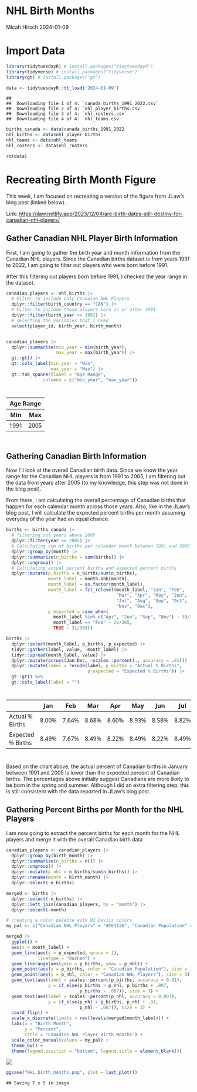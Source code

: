 NHL Birth Months
================
Micah Hirsch
2024-01-09

# Import Data

``` r
library(tidytuesdayR) # install.packages("tidytuesdayR")
library(tidyverse) # install.packages("tidyverse")
library(gt) # install.packages("gt")

data <- tidytuesdayR::tt_load('2024-01-09')
```

    ## 
    ##  Downloading file 1 of 4: `canada_births_1991_2022.csv`
    ##  Downloading file 2 of 4: `nhl_player_births.csv`
    ##  Downloading file 3 of 4: `nhl_rosters.csv`
    ##  Downloading file 4 of 4: `nhl_teams.csv`

``` r
births_canada <- data$canada_births_1991_2022
nhl_births <- data$nhl_player_births
nhl_teams <- data$nhl_teams
nhl_rosters <- data$nhl_rosters

rm(data)
```

# Recreating Birth Month Figure

This week, I am focused on recreating a version of the figure from
JLaw’s blog post (linked below).

Link:
<https://jlaw.netlify.app/2023/12/04/are-birth-dates-still-destiny-for-canadian-nhl-players/>

## Gather Canadian NHL Player Birth Information

First, I am going to gather the birth year and month information from
the Canadian NHL players. Since the Canadian births dataset is from
years 1991 to 2022, I am going to filter out players who were born
before 1991.

After this filtering out players born before 1991, I checked the year
range in the dataset.

``` r
canadian_players <- nhl_births |>
  # Filter to include only Canadian NHL Players
  dplyr::filter(birth_country == "CAN") |>
  # Filter to include those players born in or after 1991
  dplyr::filter(birth_year >= 1991) |>
  # selecting the variables that I need
  select(player_id, birth_year, birth_month)


canadian_players |>
  dplyr::summarize(min_year = min(birth_year),
                   max_year = max(birth_year)) |>
  gt::gt() |>
  gt::cols_label(min_year = "Min",
                 max_year = "Max") |>
  gt::tab_spanner(label = "Age Range",
              columns = c("min_year", "max_year"))
```

<div id="cgeplyyujf" style="padding-left:0px;padding-right:0px;padding-top:10px;padding-bottom:10px;overflow-x:auto;overflow-y:auto;width:auto;height:auto;">
<style>#cgeplyyujf table {
  font-family: system-ui, 'Segoe UI', Roboto, Helvetica, Arial, sans-serif, 'Apple Color Emoji', 'Segoe UI Emoji', 'Segoe UI Symbol', 'Noto Color Emoji';
  -webkit-font-smoothing: antialiased;
  -moz-osx-font-smoothing: grayscale;
}
&#10;#cgeplyyujf thead, #cgeplyyujf tbody, #cgeplyyujf tfoot, #cgeplyyujf tr, #cgeplyyujf td, #cgeplyyujf th {
  border-style: none;
}
&#10;#cgeplyyujf p {
  margin: 0;
  padding: 0;
}
&#10;#cgeplyyujf .gt_table {
  display: table;
  border-collapse: collapse;
  line-height: normal;
  margin-left: auto;
  margin-right: auto;
  color: #333333;
  font-size: 16px;
  font-weight: normal;
  font-style: normal;
  background-color: #FFFFFF;
  width: auto;
  border-top-style: solid;
  border-top-width: 2px;
  border-top-color: #A8A8A8;
  border-right-style: none;
  border-right-width: 2px;
  border-right-color: #D3D3D3;
  border-bottom-style: solid;
  border-bottom-width: 2px;
  border-bottom-color: #A8A8A8;
  border-left-style: none;
  border-left-width: 2px;
  border-left-color: #D3D3D3;
}
&#10;#cgeplyyujf .gt_caption {
  padding-top: 4px;
  padding-bottom: 4px;
}
&#10;#cgeplyyujf .gt_title {
  color: #333333;
  font-size: 125%;
  font-weight: initial;
  padding-top: 4px;
  padding-bottom: 4px;
  padding-left: 5px;
  padding-right: 5px;
  border-bottom-color: #FFFFFF;
  border-bottom-width: 0;
}
&#10;#cgeplyyujf .gt_subtitle {
  color: #333333;
  font-size: 85%;
  font-weight: initial;
  padding-top: 3px;
  padding-bottom: 5px;
  padding-left: 5px;
  padding-right: 5px;
  border-top-color: #FFFFFF;
  border-top-width: 0;
}
&#10;#cgeplyyujf .gt_heading {
  background-color: #FFFFFF;
  text-align: center;
  border-bottom-color: #FFFFFF;
  border-left-style: none;
  border-left-width: 1px;
  border-left-color: #D3D3D3;
  border-right-style: none;
  border-right-width: 1px;
  border-right-color: #D3D3D3;
}
&#10;#cgeplyyujf .gt_bottom_border {
  border-bottom-style: solid;
  border-bottom-width: 2px;
  border-bottom-color: #D3D3D3;
}
&#10;#cgeplyyujf .gt_col_headings {
  border-top-style: solid;
  border-top-width: 2px;
  border-top-color: #D3D3D3;
  border-bottom-style: solid;
  border-bottom-width: 2px;
  border-bottom-color: #D3D3D3;
  border-left-style: none;
  border-left-width: 1px;
  border-left-color: #D3D3D3;
  border-right-style: none;
  border-right-width: 1px;
  border-right-color: #D3D3D3;
}
&#10;#cgeplyyujf .gt_col_heading {
  color: #333333;
  background-color: #FFFFFF;
  font-size: 100%;
  font-weight: normal;
  text-transform: inherit;
  border-left-style: none;
  border-left-width: 1px;
  border-left-color: #D3D3D3;
  border-right-style: none;
  border-right-width: 1px;
  border-right-color: #D3D3D3;
  vertical-align: bottom;
  padding-top: 5px;
  padding-bottom: 6px;
  padding-left: 5px;
  padding-right: 5px;
  overflow-x: hidden;
}
&#10;#cgeplyyujf .gt_column_spanner_outer {
  color: #333333;
  background-color: #FFFFFF;
  font-size: 100%;
  font-weight: normal;
  text-transform: inherit;
  padding-top: 0;
  padding-bottom: 0;
  padding-left: 4px;
  padding-right: 4px;
}
&#10;#cgeplyyujf .gt_column_spanner_outer:first-child {
  padding-left: 0;
}
&#10;#cgeplyyujf .gt_column_spanner_outer:last-child {
  padding-right: 0;
}
&#10;#cgeplyyujf .gt_column_spanner {
  border-bottom-style: solid;
  border-bottom-width: 2px;
  border-bottom-color: #D3D3D3;
  vertical-align: bottom;
  padding-top: 5px;
  padding-bottom: 5px;
  overflow-x: hidden;
  display: inline-block;
  width: 100%;
}
&#10;#cgeplyyujf .gt_spanner_row {
  border-bottom-style: hidden;
}
&#10;#cgeplyyujf .gt_group_heading {
  padding-top: 8px;
  padding-bottom: 8px;
  padding-left: 5px;
  padding-right: 5px;
  color: #333333;
  background-color: #FFFFFF;
  font-size: 100%;
  font-weight: initial;
  text-transform: inherit;
  border-top-style: solid;
  border-top-width: 2px;
  border-top-color: #D3D3D3;
  border-bottom-style: solid;
  border-bottom-width: 2px;
  border-bottom-color: #D3D3D3;
  border-left-style: none;
  border-left-width: 1px;
  border-left-color: #D3D3D3;
  border-right-style: none;
  border-right-width: 1px;
  border-right-color: #D3D3D3;
  vertical-align: middle;
  text-align: left;
}
&#10;#cgeplyyujf .gt_empty_group_heading {
  padding: 0.5px;
  color: #333333;
  background-color: #FFFFFF;
  font-size: 100%;
  font-weight: initial;
  border-top-style: solid;
  border-top-width: 2px;
  border-top-color: #D3D3D3;
  border-bottom-style: solid;
  border-bottom-width: 2px;
  border-bottom-color: #D3D3D3;
  vertical-align: middle;
}
&#10;#cgeplyyujf .gt_from_md > :first-child {
  margin-top: 0;
}
&#10;#cgeplyyujf .gt_from_md > :last-child {
  margin-bottom: 0;
}
&#10;#cgeplyyujf .gt_row {
  padding-top: 8px;
  padding-bottom: 8px;
  padding-left: 5px;
  padding-right: 5px;
  margin: 10px;
  border-top-style: solid;
  border-top-width: 1px;
  border-top-color: #D3D3D3;
  border-left-style: none;
  border-left-width: 1px;
  border-left-color: #D3D3D3;
  border-right-style: none;
  border-right-width: 1px;
  border-right-color: #D3D3D3;
  vertical-align: middle;
  overflow-x: hidden;
}
&#10;#cgeplyyujf .gt_stub {
  color: #333333;
  background-color: #FFFFFF;
  font-size: 100%;
  font-weight: initial;
  text-transform: inherit;
  border-right-style: solid;
  border-right-width: 2px;
  border-right-color: #D3D3D3;
  padding-left: 5px;
  padding-right: 5px;
}
&#10;#cgeplyyujf .gt_stub_row_group {
  color: #333333;
  background-color: #FFFFFF;
  font-size: 100%;
  font-weight: initial;
  text-transform: inherit;
  border-right-style: solid;
  border-right-width: 2px;
  border-right-color: #D3D3D3;
  padding-left: 5px;
  padding-right: 5px;
  vertical-align: top;
}
&#10;#cgeplyyujf .gt_row_group_first td {
  border-top-width: 2px;
}
&#10;#cgeplyyujf .gt_row_group_first th {
  border-top-width: 2px;
}
&#10;#cgeplyyujf .gt_summary_row {
  color: #333333;
  background-color: #FFFFFF;
  text-transform: inherit;
  padding-top: 8px;
  padding-bottom: 8px;
  padding-left: 5px;
  padding-right: 5px;
}
&#10;#cgeplyyujf .gt_first_summary_row {
  border-top-style: solid;
  border-top-color: #D3D3D3;
}
&#10;#cgeplyyujf .gt_first_summary_row.thick {
  border-top-width: 2px;
}
&#10;#cgeplyyujf .gt_last_summary_row {
  padding-top: 8px;
  padding-bottom: 8px;
  padding-left: 5px;
  padding-right: 5px;
  border-bottom-style: solid;
  border-bottom-width: 2px;
  border-bottom-color: #D3D3D3;
}
&#10;#cgeplyyujf .gt_grand_summary_row {
  color: #333333;
  background-color: #FFFFFF;
  text-transform: inherit;
  padding-top: 8px;
  padding-bottom: 8px;
  padding-left: 5px;
  padding-right: 5px;
}
&#10;#cgeplyyujf .gt_first_grand_summary_row {
  padding-top: 8px;
  padding-bottom: 8px;
  padding-left: 5px;
  padding-right: 5px;
  border-top-style: double;
  border-top-width: 6px;
  border-top-color: #D3D3D3;
}
&#10;#cgeplyyujf .gt_last_grand_summary_row_top {
  padding-top: 8px;
  padding-bottom: 8px;
  padding-left: 5px;
  padding-right: 5px;
  border-bottom-style: double;
  border-bottom-width: 6px;
  border-bottom-color: #D3D3D3;
}
&#10;#cgeplyyujf .gt_striped {
  background-color: rgba(128, 128, 128, 0.05);
}
&#10;#cgeplyyujf .gt_table_body {
  border-top-style: solid;
  border-top-width: 2px;
  border-top-color: #D3D3D3;
  border-bottom-style: solid;
  border-bottom-width: 2px;
  border-bottom-color: #D3D3D3;
}
&#10;#cgeplyyujf .gt_footnotes {
  color: #333333;
  background-color: #FFFFFF;
  border-bottom-style: none;
  border-bottom-width: 2px;
  border-bottom-color: #D3D3D3;
  border-left-style: none;
  border-left-width: 2px;
  border-left-color: #D3D3D3;
  border-right-style: none;
  border-right-width: 2px;
  border-right-color: #D3D3D3;
}
&#10;#cgeplyyujf .gt_footnote {
  margin: 0px;
  font-size: 90%;
  padding-top: 4px;
  padding-bottom: 4px;
  padding-left: 5px;
  padding-right: 5px;
}
&#10;#cgeplyyujf .gt_sourcenotes {
  color: #333333;
  background-color: #FFFFFF;
  border-bottom-style: none;
  border-bottom-width: 2px;
  border-bottom-color: #D3D3D3;
  border-left-style: none;
  border-left-width: 2px;
  border-left-color: #D3D3D3;
  border-right-style: none;
  border-right-width: 2px;
  border-right-color: #D3D3D3;
}
&#10;#cgeplyyujf .gt_sourcenote {
  font-size: 90%;
  padding-top: 4px;
  padding-bottom: 4px;
  padding-left: 5px;
  padding-right: 5px;
}
&#10;#cgeplyyujf .gt_left {
  text-align: left;
}
&#10;#cgeplyyujf .gt_center {
  text-align: center;
}
&#10;#cgeplyyujf .gt_right {
  text-align: right;
  font-variant-numeric: tabular-nums;
}
&#10;#cgeplyyujf .gt_font_normal {
  font-weight: normal;
}
&#10;#cgeplyyujf .gt_font_bold {
  font-weight: bold;
}
&#10;#cgeplyyujf .gt_font_italic {
  font-style: italic;
}
&#10;#cgeplyyujf .gt_super {
  font-size: 65%;
}
&#10;#cgeplyyujf .gt_footnote_marks {
  font-size: 75%;
  vertical-align: 0.4em;
  position: initial;
}
&#10;#cgeplyyujf .gt_asterisk {
  font-size: 100%;
  vertical-align: 0;
}
&#10;#cgeplyyujf .gt_indent_1 {
  text-indent: 5px;
}
&#10;#cgeplyyujf .gt_indent_2 {
  text-indent: 10px;
}
&#10;#cgeplyyujf .gt_indent_3 {
  text-indent: 15px;
}
&#10;#cgeplyyujf .gt_indent_4 {
  text-indent: 20px;
}
&#10;#cgeplyyujf .gt_indent_5 {
  text-indent: 25px;
}
</style>
<table class="gt_table" data-quarto-disable-processing="false" data-quarto-bootstrap="false">
  <thead>
    &#10;    <tr class="gt_col_headings gt_spanner_row">
      <th class="gt_center gt_columns_top_border gt_column_spanner_outer" rowspan="1" colspan="2" scope="colgroup" id="Age Range">
        <span class="gt_column_spanner">Age Range</span>
      </th>
    </tr>
    <tr class="gt_col_headings">
      <th class="gt_col_heading gt_columns_bottom_border gt_right" rowspan="1" colspan="1" scope="col" id="Min">Min</th>
      <th class="gt_col_heading gt_columns_bottom_border gt_right" rowspan="1" colspan="1" scope="col" id="Max">Max</th>
    </tr>
  </thead>
  <tbody class="gt_table_body">
    <tr><td headers="min_year" class="gt_row gt_right">1991</td>
<td headers="max_year" class="gt_row gt_right">2005</td></tr>
  </tbody>
  &#10;  
</table>
</div>

## Gathering Canadian Birth Information

Now I’ll look at the overall Canadian birth data. Since we know the year
range for the Canadian NHL players is from 1991 to 2005, I am filtering
out the data from years after 2005 (to my knowledge, this step was not
done in the blog post).

From there, I am calculating the overall percentage of Canadian births
that happen for each calendar month across those years. Also, like in
the JLaw’s blog post, I will calculate the expected percent births per
month assuming everyday of the year had an equal chance.

``` r
births <- births_canada |>
  # filtering out years above 2005
  dplyr::filter(year <= 2005) |>
  # Calculating sum of births per calendar month between 1991 and 2005
  dplyr::group_by(month) |>
  dplyr::summarize(n_births = sum(births)) |>
  dplyr::ungroup() |>
  # Calculating actual percent births and expected percent births
  dplyr::mutate(p_births = n_births/sum(n_births),
                month_label = month.abb[month],
                month_label = as.factor(month_label),
                month_label = fct_relevel(month_label, "Jan", "Feb",
                                          "Mar", "Apr", "May", "Jun",
                                          "Jul", "Aug", "Sep", "Oct",
                                          "Nov", "Dec"),
                p_expected = case_when(
                  month_label %in% c("Apr", "Jun", "Sep", "Nov") ~ 30/365,
                  month_label == "Feb" ~ 28/365,
                  TRUE ~ 31/365)) 

births |>
  dplyr::select(month_label, p_births, p_expected) |>
  tidyr::gather(label, value, -month_label) |>
  tidyr::spread(month_label, value) |>
  dplyr::mutate(across(Jan:Dec, ~scales::percent(., accuracy = .01))) |>
  dplyr::mutate(label = recode(label, p_births = "Actual % Births", 
                               p_expected = "Expected % Births")) |>
  gt::gt() %>%
  gt::cols_label(label = "")
```

<div id="fadfrxljdu" style="padding-left:0px;padding-right:0px;padding-top:10px;padding-bottom:10px;overflow-x:auto;overflow-y:auto;width:auto;height:auto;">
<style>#fadfrxljdu table {
  font-family: system-ui, 'Segoe UI', Roboto, Helvetica, Arial, sans-serif, 'Apple Color Emoji', 'Segoe UI Emoji', 'Segoe UI Symbol', 'Noto Color Emoji';
  -webkit-font-smoothing: antialiased;
  -moz-osx-font-smoothing: grayscale;
}
&#10;#fadfrxljdu thead, #fadfrxljdu tbody, #fadfrxljdu tfoot, #fadfrxljdu tr, #fadfrxljdu td, #fadfrxljdu th {
  border-style: none;
}
&#10;#fadfrxljdu p {
  margin: 0;
  padding: 0;
}
&#10;#fadfrxljdu .gt_table {
  display: table;
  border-collapse: collapse;
  line-height: normal;
  margin-left: auto;
  margin-right: auto;
  color: #333333;
  font-size: 16px;
  font-weight: normal;
  font-style: normal;
  background-color: #FFFFFF;
  width: auto;
  border-top-style: solid;
  border-top-width: 2px;
  border-top-color: #A8A8A8;
  border-right-style: none;
  border-right-width: 2px;
  border-right-color: #D3D3D3;
  border-bottom-style: solid;
  border-bottom-width: 2px;
  border-bottom-color: #A8A8A8;
  border-left-style: none;
  border-left-width: 2px;
  border-left-color: #D3D3D3;
}
&#10;#fadfrxljdu .gt_caption {
  padding-top: 4px;
  padding-bottom: 4px;
}
&#10;#fadfrxljdu .gt_title {
  color: #333333;
  font-size: 125%;
  font-weight: initial;
  padding-top: 4px;
  padding-bottom: 4px;
  padding-left: 5px;
  padding-right: 5px;
  border-bottom-color: #FFFFFF;
  border-bottom-width: 0;
}
&#10;#fadfrxljdu .gt_subtitle {
  color: #333333;
  font-size: 85%;
  font-weight: initial;
  padding-top: 3px;
  padding-bottom: 5px;
  padding-left: 5px;
  padding-right: 5px;
  border-top-color: #FFFFFF;
  border-top-width: 0;
}
&#10;#fadfrxljdu .gt_heading {
  background-color: #FFFFFF;
  text-align: center;
  border-bottom-color: #FFFFFF;
  border-left-style: none;
  border-left-width: 1px;
  border-left-color: #D3D3D3;
  border-right-style: none;
  border-right-width: 1px;
  border-right-color: #D3D3D3;
}
&#10;#fadfrxljdu .gt_bottom_border {
  border-bottom-style: solid;
  border-bottom-width: 2px;
  border-bottom-color: #D3D3D3;
}
&#10;#fadfrxljdu .gt_col_headings {
  border-top-style: solid;
  border-top-width: 2px;
  border-top-color: #D3D3D3;
  border-bottom-style: solid;
  border-bottom-width: 2px;
  border-bottom-color: #D3D3D3;
  border-left-style: none;
  border-left-width: 1px;
  border-left-color: #D3D3D3;
  border-right-style: none;
  border-right-width: 1px;
  border-right-color: #D3D3D3;
}
&#10;#fadfrxljdu .gt_col_heading {
  color: #333333;
  background-color: #FFFFFF;
  font-size: 100%;
  font-weight: normal;
  text-transform: inherit;
  border-left-style: none;
  border-left-width: 1px;
  border-left-color: #D3D3D3;
  border-right-style: none;
  border-right-width: 1px;
  border-right-color: #D3D3D3;
  vertical-align: bottom;
  padding-top: 5px;
  padding-bottom: 6px;
  padding-left: 5px;
  padding-right: 5px;
  overflow-x: hidden;
}
&#10;#fadfrxljdu .gt_column_spanner_outer {
  color: #333333;
  background-color: #FFFFFF;
  font-size: 100%;
  font-weight: normal;
  text-transform: inherit;
  padding-top: 0;
  padding-bottom: 0;
  padding-left: 4px;
  padding-right: 4px;
}
&#10;#fadfrxljdu .gt_column_spanner_outer:first-child {
  padding-left: 0;
}
&#10;#fadfrxljdu .gt_column_spanner_outer:last-child {
  padding-right: 0;
}
&#10;#fadfrxljdu .gt_column_spanner {
  border-bottom-style: solid;
  border-bottom-width: 2px;
  border-bottom-color: #D3D3D3;
  vertical-align: bottom;
  padding-top: 5px;
  padding-bottom: 5px;
  overflow-x: hidden;
  display: inline-block;
  width: 100%;
}
&#10;#fadfrxljdu .gt_spanner_row {
  border-bottom-style: hidden;
}
&#10;#fadfrxljdu .gt_group_heading {
  padding-top: 8px;
  padding-bottom: 8px;
  padding-left: 5px;
  padding-right: 5px;
  color: #333333;
  background-color: #FFFFFF;
  font-size: 100%;
  font-weight: initial;
  text-transform: inherit;
  border-top-style: solid;
  border-top-width: 2px;
  border-top-color: #D3D3D3;
  border-bottom-style: solid;
  border-bottom-width: 2px;
  border-bottom-color: #D3D3D3;
  border-left-style: none;
  border-left-width: 1px;
  border-left-color: #D3D3D3;
  border-right-style: none;
  border-right-width: 1px;
  border-right-color: #D3D3D3;
  vertical-align: middle;
  text-align: left;
}
&#10;#fadfrxljdu .gt_empty_group_heading {
  padding: 0.5px;
  color: #333333;
  background-color: #FFFFFF;
  font-size: 100%;
  font-weight: initial;
  border-top-style: solid;
  border-top-width: 2px;
  border-top-color: #D3D3D3;
  border-bottom-style: solid;
  border-bottom-width: 2px;
  border-bottom-color: #D3D3D3;
  vertical-align: middle;
}
&#10;#fadfrxljdu .gt_from_md > :first-child {
  margin-top: 0;
}
&#10;#fadfrxljdu .gt_from_md > :last-child {
  margin-bottom: 0;
}
&#10;#fadfrxljdu .gt_row {
  padding-top: 8px;
  padding-bottom: 8px;
  padding-left: 5px;
  padding-right: 5px;
  margin: 10px;
  border-top-style: solid;
  border-top-width: 1px;
  border-top-color: #D3D3D3;
  border-left-style: none;
  border-left-width: 1px;
  border-left-color: #D3D3D3;
  border-right-style: none;
  border-right-width: 1px;
  border-right-color: #D3D3D3;
  vertical-align: middle;
  overflow-x: hidden;
}
&#10;#fadfrxljdu .gt_stub {
  color: #333333;
  background-color: #FFFFFF;
  font-size: 100%;
  font-weight: initial;
  text-transform: inherit;
  border-right-style: solid;
  border-right-width: 2px;
  border-right-color: #D3D3D3;
  padding-left: 5px;
  padding-right: 5px;
}
&#10;#fadfrxljdu .gt_stub_row_group {
  color: #333333;
  background-color: #FFFFFF;
  font-size: 100%;
  font-weight: initial;
  text-transform: inherit;
  border-right-style: solid;
  border-right-width: 2px;
  border-right-color: #D3D3D3;
  padding-left: 5px;
  padding-right: 5px;
  vertical-align: top;
}
&#10;#fadfrxljdu .gt_row_group_first td {
  border-top-width: 2px;
}
&#10;#fadfrxljdu .gt_row_group_first th {
  border-top-width: 2px;
}
&#10;#fadfrxljdu .gt_summary_row {
  color: #333333;
  background-color: #FFFFFF;
  text-transform: inherit;
  padding-top: 8px;
  padding-bottom: 8px;
  padding-left: 5px;
  padding-right: 5px;
}
&#10;#fadfrxljdu .gt_first_summary_row {
  border-top-style: solid;
  border-top-color: #D3D3D3;
}
&#10;#fadfrxljdu .gt_first_summary_row.thick {
  border-top-width: 2px;
}
&#10;#fadfrxljdu .gt_last_summary_row {
  padding-top: 8px;
  padding-bottom: 8px;
  padding-left: 5px;
  padding-right: 5px;
  border-bottom-style: solid;
  border-bottom-width: 2px;
  border-bottom-color: #D3D3D3;
}
&#10;#fadfrxljdu .gt_grand_summary_row {
  color: #333333;
  background-color: #FFFFFF;
  text-transform: inherit;
  padding-top: 8px;
  padding-bottom: 8px;
  padding-left: 5px;
  padding-right: 5px;
}
&#10;#fadfrxljdu .gt_first_grand_summary_row {
  padding-top: 8px;
  padding-bottom: 8px;
  padding-left: 5px;
  padding-right: 5px;
  border-top-style: double;
  border-top-width: 6px;
  border-top-color: #D3D3D3;
}
&#10;#fadfrxljdu .gt_last_grand_summary_row_top {
  padding-top: 8px;
  padding-bottom: 8px;
  padding-left: 5px;
  padding-right: 5px;
  border-bottom-style: double;
  border-bottom-width: 6px;
  border-bottom-color: #D3D3D3;
}
&#10;#fadfrxljdu .gt_striped {
  background-color: rgba(128, 128, 128, 0.05);
}
&#10;#fadfrxljdu .gt_table_body {
  border-top-style: solid;
  border-top-width: 2px;
  border-top-color: #D3D3D3;
  border-bottom-style: solid;
  border-bottom-width: 2px;
  border-bottom-color: #D3D3D3;
}
&#10;#fadfrxljdu .gt_footnotes {
  color: #333333;
  background-color: #FFFFFF;
  border-bottom-style: none;
  border-bottom-width: 2px;
  border-bottom-color: #D3D3D3;
  border-left-style: none;
  border-left-width: 2px;
  border-left-color: #D3D3D3;
  border-right-style: none;
  border-right-width: 2px;
  border-right-color: #D3D3D3;
}
&#10;#fadfrxljdu .gt_footnote {
  margin: 0px;
  font-size: 90%;
  padding-top: 4px;
  padding-bottom: 4px;
  padding-left: 5px;
  padding-right: 5px;
}
&#10;#fadfrxljdu .gt_sourcenotes {
  color: #333333;
  background-color: #FFFFFF;
  border-bottom-style: none;
  border-bottom-width: 2px;
  border-bottom-color: #D3D3D3;
  border-left-style: none;
  border-left-width: 2px;
  border-left-color: #D3D3D3;
  border-right-style: none;
  border-right-width: 2px;
  border-right-color: #D3D3D3;
}
&#10;#fadfrxljdu .gt_sourcenote {
  font-size: 90%;
  padding-top: 4px;
  padding-bottom: 4px;
  padding-left: 5px;
  padding-right: 5px;
}
&#10;#fadfrxljdu .gt_left {
  text-align: left;
}
&#10;#fadfrxljdu .gt_center {
  text-align: center;
}
&#10;#fadfrxljdu .gt_right {
  text-align: right;
  font-variant-numeric: tabular-nums;
}
&#10;#fadfrxljdu .gt_font_normal {
  font-weight: normal;
}
&#10;#fadfrxljdu .gt_font_bold {
  font-weight: bold;
}
&#10;#fadfrxljdu .gt_font_italic {
  font-style: italic;
}
&#10;#fadfrxljdu .gt_super {
  font-size: 65%;
}
&#10;#fadfrxljdu .gt_footnote_marks {
  font-size: 75%;
  vertical-align: 0.4em;
  position: initial;
}
&#10;#fadfrxljdu .gt_asterisk {
  font-size: 100%;
  vertical-align: 0;
}
&#10;#fadfrxljdu .gt_indent_1 {
  text-indent: 5px;
}
&#10;#fadfrxljdu .gt_indent_2 {
  text-indent: 10px;
}
&#10;#fadfrxljdu .gt_indent_3 {
  text-indent: 15px;
}
&#10;#fadfrxljdu .gt_indent_4 {
  text-indent: 20px;
}
&#10;#fadfrxljdu .gt_indent_5 {
  text-indent: 25px;
}
</style>
<table class="gt_table" data-quarto-disable-processing="false" data-quarto-bootstrap="false">
  <thead>
    &#10;    <tr class="gt_col_headings">
      <th class="gt_col_heading gt_columns_bottom_border gt_left" rowspan="1" colspan="1" scope="col" id=""></th>
      <th class="gt_col_heading gt_columns_bottom_border gt_right" rowspan="1" colspan="1" scope="col" id="Jan">Jan</th>
      <th class="gt_col_heading gt_columns_bottom_border gt_right" rowspan="1" colspan="1" scope="col" id="Feb">Feb</th>
      <th class="gt_col_heading gt_columns_bottom_border gt_right" rowspan="1" colspan="1" scope="col" id="Mar">Mar</th>
      <th class="gt_col_heading gt_columns_bottom_border gt_right" rowspan="1" colspan="1" scope="col" id="Apr">Apr</th>
      <th class="gt_col_heading gt_columns_bottom_border gt_right" rowspan="1" colspan="1" scope="col" id="May">May</th>
      <th class="gt_col_heading gt_columns_bottom_border gt_right" rowspan="1" colspan="1" scope="col" id="Jun">Jun</th>
      <th class="gt_col_heading gt_columns_bottom_border gt_right" rowspan="1" colspan="1" scope="col" id="Jul">Jul</th>
      <th class="gt_col_heading gt_columns_bottom_border gt_right" rowspan="1" colspan="1" scope="col" id="Aug">Aug</th>
      <th class="gt_col_heading gt_columns_bottom_border gt_right" rowspan="1" colspan="1" scope="col" id="Sep">Sep</th>
      <th class="gt_col_heading gt_columns_bottom_border gt_right" rowspan="1" colspan="1" scope="col" id="Oct">Oct</th>
      <th class="gt_col_heading gt_columns_bottom_border gt_right" rowspan="1" colspan="1" scope="col" id="Nov">Nov</th>
      <th class="gt_col_heading gt_columns_bottom_border gt_right" rowspan="1" colspan="1" scope="col" id="Dec">Dec</th>
    </tr>
  </thead>
  <tbody class="gt_table_body">
    <tr><td headers="label" class="gt_row gt_left">Actual % Births</td>
<td headers="Jan" class="gt_row gt_right">8.00%</td>
<td headers="Feb" class="gt_row gt_right">7.64%</td>
<td headers="Mar" class="gt_row gt_right">8.68%</td>
<td headers="Apr" class="gt_row gt_right">8.60%</td>
<td headers="May" class="gt_row gt_right">8.93%</td>
<td headers="Jun" class="gt_row gt_right">8.58%</td>
<td headers="Jul" class="gt_row gt_right">8.82%</td>
<td headers="Aug" class="gt_row gt_right">8.54%</td>
<td headers="Sep" class="gt_row gt_right">8.57%</td>
<td headers="Oct" class="gt_row gt_right">8.19%</td>
<td headers="Nov" class="gt_row gt_right">7.66%</td>
<td headers="Dec" class="gt_row gt_right">7.79%</td></tr>
    <tr><td headers="label" class="gt_row gt_left">Expected % Births</td>
<td headers="Jan" class="gt_row gt_right">8.49%</td>
<td headers="Feb" class="gt_row gt_right">7.67%</td>
<td headers="Mar" class="gt_row gt_right">8.49%</td>
<td headers="Apr" class="gt_row gt_right">8.22%</td>
<td headers="May" class="gt_row gt_right">8.49%</td>
<td headers="Jun" class="gt_row gt_right">8.22%</td>
<td headers="Jul" class="gt_row gt_right">8.49%</td>
<td headers="Aug" class="gt_row gt_right">8.49%</td>
<td headers="Sep" class="gt_row gt_right">8.22%</td>
<td headers="Oct" class="gt_row gt_right">8.49%</td>
<td headers="Nov" class="gt_row gt_right">8.22%</td>
<td headers="Dec" class="gt_row gt_right">8.49%</td></tr>
  </tbody>
  &#10;  
</table>
</div>

Based on the chart above, the actual percent of Canadian births in
January between 1991 and 2005 is lower than the expected percent of
Canadian births. The percentages above initially suggest Canadians are
more likely to be born in the spring and summer. Although I did an extra
filtering step, this is still consistent with the data reported in
JLaw’s blog post.

## Gathering Percent Births per Month for the NHL Players

I am now going to extract the percent births for each month for the NHL
players and merge it with the overall Canadian birth data

``` r
canadian_players <- canadian_players |>
  dplyr::group_by(birth_month) |>
  dplyr::summarize(n_births = n()) |>
  dplyr::ungroup() |>
  dplyr::mutate(p_nhl = n_births/sum(n_births)) |>
  dplyr::rename(month = birth_month) |>
  dplyr::select(-n_births)

merged <- births |>
  dplyr::select(-n_births) |>
  dplyr::left_join(canadian_players, by = "month") |>
  dplyr::select(-month)

# creating a color palette with NJ Devils colors
my_pal <- c("Canadian NHL Players" = "#CE1126", "Canadian Population" = "#000000")

merged |>
  ggplot() +
  aes(x = month_label) +
  geom_line(aes(y = p_expected, group = 1), 
            linetype = "dashed") +
  geom_linerange(aes(ymin = p_births, ymax = p_nhl)) +
  geom_point(aes(y = p_births, color = "Canadian Population"), size = 3) +
  geom_point(aes(y = p_nhl, color = "Canadian NHL Players"), size = 3) +
  geom_text(aes(label = scales::percent(p_births, accuracy = 0.01),
                y = if_else(p_births > p_nhl, p_births + .007,
                            p_births - .007)), size = 3) +
  geom_text(aes(label = scales::percent(p_nhl, accuracy = 0.007),
                y = if_else(p_nhl > p_births, p_nhl + .01,
                            p_nhl - .007)), size = 3) +
  coord_flip() +
  scale_x_discrete(limits = rev(levels(merged$month_label))) +
  labs(x = "Birth Month",
       y = "Percent",
       title = "Canadian NHL Player Birth Months") +
  scale_color_manual(values = my_pal) +
  theme_bw() +
  theme(legend.position = "bottom", legend.title = element_blank())
```

![](NHL_Birth_Months_files/figure-gfm/unnamed-chunk-4-1.png)<!-- -->

``` r
ggsave("NHL_birth_months.png", plot = last_plot())
```

    ## Saving 7 x 5 in image
